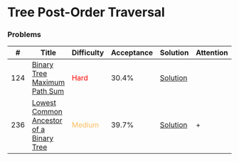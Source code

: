Tree Post-Order Traversal
===

### Problems
| #   | Title    |   Difficulty | Acceptance |Solution  | Attention |
| --- | --- | --- | --- | --- | --- |
|124 | [Binary Tree Maximum Path Sum](https://leetcode.com/problems/binary-tree-maximum-path-sum/) | <span style="color:red">Hard</span> | 30.4% |[Solution](../problems/124.md)||
|236 | [Lowest Common Ancestor of a Binary Tree](https://leetcode.com/problems/lowest-common-ancestor-of-a-binary-tree/) | <span style="color:#FABC60">Medium</span> | 39.7% |[Solution](../problems/236.md) | + |
